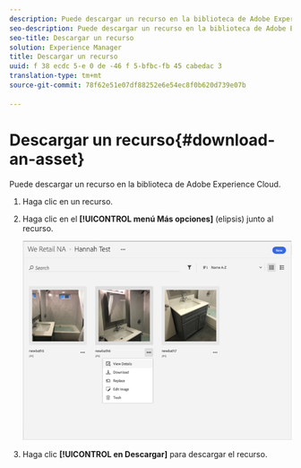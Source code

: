 ```yaml
---
description: Puede descargar un recurso en la biblioteca de Adobe Experience Cloud.
seo-description: Puede descargar un recurso en la biblioteca de Adobe Experience Cloud.
seo-title: Descargar un recurso
solution: Experience Manager
title: Descargar un recurso
uuid: f 38 ecdc 5-e 0 de -46 f 5-bfbc-fb 45 cabedac 3
translation-type: tm+mt
source-git-commit: 78f62e51e07df88252e6e54ec8f0b620d739e07b

---
```



# Descargar un recurso{#download-an-asset}

Puede descargar un recurso en la biblioteca de Adobe Experience Cloud.

1. Haga clic en un recurso.
1. Haga clic en el **[!UICONTROL menú Más opciones]** (elipsis) junto al recurso.

   ![](assets/library_asset_options.png)

1. Haga clic **[!UICONTROL en Descargar]** para descargar el recurso.

